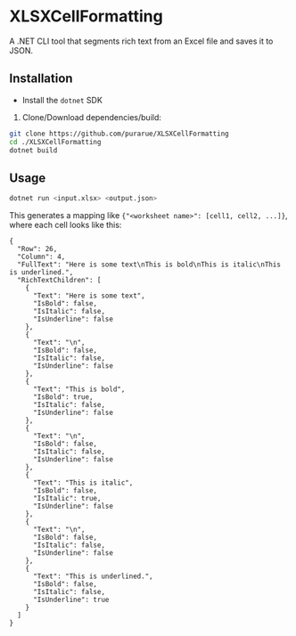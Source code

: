 # XLSXCellFormatting

A .NET CLI tool that segments rich text from an Excel file and saves it to JSON.

## Installation

- Install the `dotnet` SDK

1. Clone/Download dependencies/build:

```sh
git clone https://github.com/purarue/XLSXCellFormatting
cd ./XLSXCellFormatting
dotnet build
```

## Usage

```sh
dotnet run <input.xlsx> <output.json>
```

This generates a mapping like `{"<worksheet name>": [cell1, cell2, ...]}`, where each cell looks like this:

```
{
  "Row": 26,
  "Column": 4,
  "FullText": "Here is some text\nThis is bold\nThis is italic\nThis is underlined.",
  "RichTextChildren": [
    {
      "Text": "Here is some text",
      "IsBold": false,
      "IsItalic": false,
      "IsUnderline": false
    },
    {
      "Text": "\n",
      "IsBold": false,
      "IsItalic": false,
      "IsUnderline": false
    },
    {
      "Text": "This is bold",
      "IsBold": true,
      "IsItalic": false,
      "IsUnderline": false
    },
    {
      "Text": "\n",
      "IsBold": false,
      "IsItalic": false,
      "IsUnderline": false
    },
    {
      "Text": "This is italic",
      "IsBold": false,
      "IsItalic": true,
      "IsUnderline": false
    },
    {
      "Text": "\n",
      "IsBold": false,
      "IsItalic": false,
      "IsUnderline": false
    },
    {
      "Text": "This is underlined.",
      "IsBold": false,
      "IsItalic": false,
      "IsUnderline": true
    }
  ]
}
```
